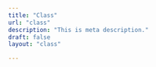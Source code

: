 ```yaml
---
title: "Class"
url: "class"
description: "This is meta description."
draft: false
layout: "class"

---
```




